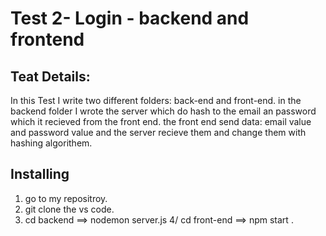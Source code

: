 # Test 2- Login - backend and frontend

## Teat Details:

In this Test I write two different folders: back-end and front-end.
in the backend folder I wrote the server which do hash to the email an password which it recieved from the front end.
the front end send data: email value and password value and the server recieve them and change them with hashing algorithem.

## Installing

1. go to my repositroy.
2. git clone the vs code.
3. cd backend ==> nodemon server.js
   4/ cd front-end ==> npm start .
